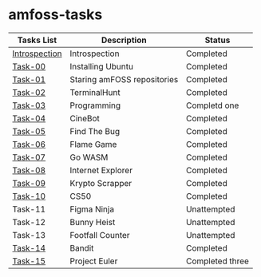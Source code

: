 

# amfoss-tasks
**Tasks List**|**Description**|**Status**
--------------|---------------|---------------
[Introspection](https://github.com/TheHuntsman4/amfoss-tasks/tree/main/introspection)|Introspection|Completed
[Task-00](https://github.com/TheHuntsman4/amfoss-tasks/tree/main/task-00)|Installing Ubuntu|Completed
[Task-01](https://github.com/TheHuntsman4/amfoss-tasks/tree/main/task-01)|Staring amFOSS repositories|Completed
[Task-02](https://github.com/TheHuntsman4/amfoss-tasks/tree/main/task-02)|TerminalHunt|Completed
[Task-03](https://github.com/TheHuntsman4/amfoss-tasks/tree/main/task-03)|Programming|Completd one
[Task-04](https://github.com/TheHuntsman4/amfoss-tasks/tree/main/task-04)|CineBot|Completed
[Task-05](https://github.com/TheHuntsman4/amfoss-tasks/tree/main/task-05)|Find The Bug|Completed
[Task-06](https://github.com/TheHuntsman4/amfoss-tasks/tree/main/task-06)|Flame Game|Completed
[Task-07](https://github.com/TheHuntsman4/amfoss-tasks/blob/main/task-07/readme.md)|Go WASM|Completed
[Task-08](https://github.com/TheHuntsman4/amfoss-tasks/tree/main/task-08)|Internet Explorer|Completed
[Task-09](https://github.com/TheHuntsman4/amfoss-tasks/tree/main/task-09)|Krypto Scrapper|Completed
[Task-10](https://github.com/TheHuntsman4/amfoss-tasks/tree/main/task-10)|CS50|Completed
Task-11|Figma Ninja|Unattempted
Task-12|Bunny Heist|Unattempted
Task-13|Footfall Counter|Unattempted
[Task-14](https://github.com/TheHuntsman4/amfoss-tasks/tree/main/task-14)|Bandit|Completed
[Task-15](https://github.com/TheHuntsman4/amfoss-tasks/tree/main/task-15)|Project Euler|Completed three


